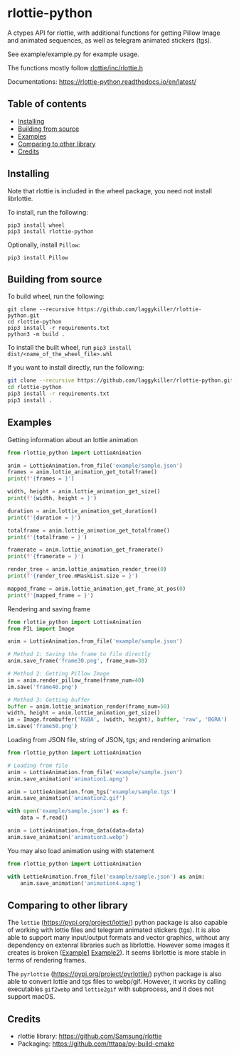 # rlottie-python

A ctypes API for rlottie, with additional functions for getting Pillow Image and animated sequences, as well as telegram animated stickers (tgs).

See example/example.py for example usage.

The functions mostly follow [rlottie/inc/rlottie.h](https://github.com/Samsung/rlottie/blob/master/inc/rlottie.h)

Documentations: https://rlottie-python.readthedocs.io/en/latest/

## Table of contents
- [Installing](#installing)
- [Building from source](#building-from-source)
- [Examples](#examples)
- [Comparing to other library](#comparing-to-other-library)
- [Credits](#credits)

## Installing

Note that rlottie is included in the wheel package, you need not install librlottie.

To install, run the following:
```
pip3 install wheel
pip3 install rlottie-python
```

Optionally, install `Pillow`:
```
pip3 install Pillow
```

## Building from source

To build wheel, run the following:
```
git clone --recursive https://github.com/laggykiller/rlottie-python.git
cd rlottie-python
pip3 install -r requirements.txt
python3 -m build .
```

To install the built wheel, run `pip3 install dist/<name_of_the_wheel_file>.whl`

If you want to install directly, run the following:
```bash
git clone --recursive https://github.com/laggykiller/rlottie-python.git
cd rlottie-python
pip3 install -r requirements.txt
pip3 install .
```

## Examples
Getting information about an lottie animation
```python
from rlottie_python import LottieAnimation

anim = LottieAnimation.from_file('example/sample.json')
frames = anim.lottie_animation_get_totalframe()
print(f'{frames = }')

width, height = anim.lottie_animation_get_size()
print(f'{width, height = }')

duration = anim.lottie_animation_get_duration()
print(f'{duration = }')

totalframe = anim.lottie_animation_get_totalframe()
print(f'{totalframe = }')

framerate = anim.lottie_animation_get_framerate()
print(f'{framerate = }')

render_tree = anim.lottie_animation_render_tree(0)
print(f'{render_tree.mMaskList.size = }')

mapped_frame = anim.lottie_animation_get_frame_at_pos(0)
print(f'{mapped_frame = }')
```

Rendering and saving frame
```python
from rlottie_python import LottieAnimation
from PIL import Image

anim = LottieAnimation.from_file('example/sample.json')

# Method 1: Saving the frame to file directly
anim.save_frame('frame30.png', frame_num=30)

# Method 2: Getting Pillow Image
im = anim.render_pillow_frame(frame_num=40)
im.save('frame40.png')

# Method 3: Getting buffer
buffer = anim.lottie_animation_render(frame_num=50)
width, height = anim.lottie_animation_get_size()
im = Image.frombuffer('RGBA', (width, height), buffer, 'raw', 'BGRA')
im.save('frame50.png')
```

Loading from JSON file, string of JSON, tgs; and rendering animation
```python
from rlottie_python import LottieAnimation

# Loading from file
anim = LottieAnimation.from_file('example/sample.json')
anim.save_animation('animation1.apng')

anim = LottieAnimation.from_tgs('example/sample.tgs')
anim.save_animation('animation2.gif')

with open('example/sample.json') as f:
    data = f.read()

anim = LottieAnimation.from_data(data=data)
anim.save_animation('animation3.webp')
```

You may also load animation using with statement
```python
from rlottie_python import LottieAnimation

with LottieAnimation.from_file('example/sample.json') as anim:
    anim.save_animation('animation4.apng')
```

## Comparing to other library
The `lottie` (https://pypi.org/project/lottie/) python package is also capable of working with lottie files and telegram animated stickers (tgs). It is also able to support many input/output formats and vector graphics, without any dependency on extenral libraries such as librlottie. However some images it creates is broken ([Example1](https://github.com/laggykiller/sticker-convert/issues/5) [Example2](https://gitlab.com/mattbas/python-lottie/-/issues/95)). It seems librlottie is more stable in terms of rendering frames.

The `pyrlottie` (https://pypi.org/project/pyrlottie/) python package is also able to convert lottie and tgs files to webp/gif. However, it works by calling executables `gif2webp` and `lottie2gif` with subprocess, and it does not support macOS.

## Credits
- rlottie library: https://github.com/Samsung/rlottie
- Packaging: https://github.com/tttapa/py-build-cmake